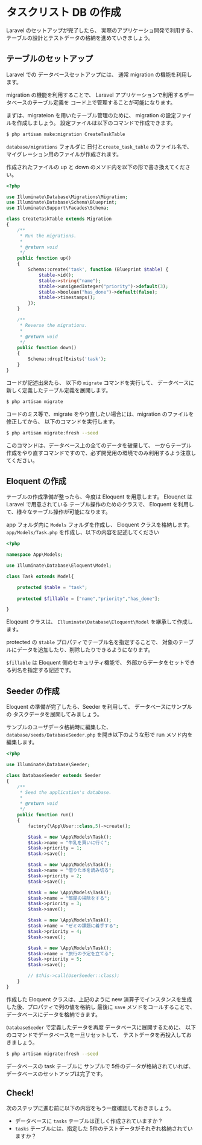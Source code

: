 # タスクリスト DB の作成

Laravel のセットアップが完了したら、
実際のアプリケーショ開発で利用する、テーブルの設計とテストデータの格納を進めていきましょう。

## テーブルのセットアップ

Laravel での データベースセットアップには、
通常 migration の機能を利用します。

migration の機能を利用することで、
Laravel アプリケーションで利用するデータベースのテーブル定義を
コード上で管理することが可能になります。

まずは、migrateion を用いたテーブル管理のために、
migration の設定ファイルを作成しましょう。
設定ファイルは以下のコマンドで作成できます。

```bash
$ php artisan make:migration CreateTaskTable
```

`database/migrations` フォルダに 日付と`create_task_table` のファイル名で、
マイグレーション用のファイルが作成されます。

作成されたファイルの up と down のメソド内を以下の形で書き換えてください。

```php
<?php

use Illuminate\Database\Migrations\Migration;
use Illuminate\Database\Schema\Blueprint;
use Illuminate\Support\Facades\Schema;

class CreateTaskTable extends Migration
{
    /**
     * Run the migrations.
     *
     * @return void
     */
    public function up()
    {
        Schema::create('task', function (Blueprint $table) {
            $table->id();
            $table->string("name");
            $table->unsignedInteger("priority")->default(3);
            $table->boolean("has_done")->default(false);
            $table->timestamps();
        });
    }

    /**
     * Reverse the migrations.
     *
     * @return void
     */
    public function down()
    {
        Schema::dropIfExists('task');
    }
}
```

コードが記述出来たら、 以下の `migrate` コマンドを実行して、
データベースに新しく定義したテーブル定義を展開します。

```bash
$ php artisan migrate
```

コードのミス等で、migrate をやり直したい場合には、migration のファイルを修正してから、
以下のコマンドを実行します。

```bash
$ php artisan migrate:fresh --seed
```

このコマンドは、データベース上の全てのデータを破棄して、
一からテーブル作成をやり直すコマンドですので、必ず開発用の環境でのみ利用するよう注意してください。

## Eloquent の作成

テーブルの作成準備が整ったら、今度は Eloquent を用意します。
Elouqnet は Laravel で用意されている テーブル操作のためのクラスで、
Eloquent を利用して、様々なテーブル操作が可能になります。

app フォルダ内に `Models` フォルダを作成し、 Eloquent クラスを格納します。
`app/Models/Task.php` を作成し、以下の内容を記述してください

```php
<?php

namespace App\Models;

use Illuminate\Database\Eloquent\Model;

class Task extends Model{

    protected $table = "task";
    
    protected $fillable = ["name","priority","has_done"];

}
```

Eloqeunt クラスは、 `Illuminate\Database\Eloquent\Model` を継承して作成します。

protected の `$table` プロパティでテーブル名を指定することで、
対象のテーブルにデータを追加したり、削除したりできるようになります。

`$fillable` は Eloquent 側のセキュリティ機能で、
外部からデータをセットできる列名を指定する記述です。

## Seeder の作成

Eloquent の準備が完了したら、Seeder を利用して、
データベースにサンプルの タスクデータを展開してみましょう。

サンプルのユーザデータ格納時に編集した、
`database/seeds/DatabaseSeeder.php` を開き以下のような形で
run メソド内を編集します。

```php 
<?php

use Illuminate\Database\Seeder;

class DatabaseSeeder extends Seeder
{
    /**
     * Seed the application's database.
     *
     * @return void
     */
    public function run()
    {
        factory(\App\User::class,5)->create();

        $task = new \App\Models\Task();
        $task->name = "牛乳を買いに行く";
        $task->priority = 1;
        $task->save();

        $task = new \App\Models\Task();
        $task->name = "借りた本を読み切る";
        $task->priority = 2;
        $task->save();

        $task = new \App\Models\Task();
        $task->name = "部屋の掃除をする";
        $task->priority = 3;
        $task->save();

        $task = new \App\Models\Task();
        $task->name = "ゼミの課題に着手する";
        $task->priority = 4;
        $task->save();

        $task = new \App\Models\Task();
        $task->name = "旅行の予定を立てる";
        $task->priority = 5;
        $task->save();

        // $this->call(UserSeeder::class);
    }
}
```

作成した Eloquent クラスは、上記のように 
new 演算子でインスタンスを生成した後、プロパティで列の値を格納し
最後に `save` メソドをコールすることで、データベースにデータを格納できます。

`DatabaseSeeder` で定義したデータを再度 データベースに展開するために、
以下のコマンドでデータベースを一旦リセットして、
テストデータを再投入しておきましょう。

```bash
$ php artisan migrate:fresh --seed
```

データベースの task テーブルに サンプルで 5件のデータが格納されていれば、
データベースのセットアップは完了です。

## Check! 

次のステップに進む前に以下の内容をもう一度確認しておきましょう。

- データベースに `tasks` テーブルは正しく作成されていますか？
- `tasks` テーブルには、指定した 5件のテストデータがそれぞれ格納されていますか？
